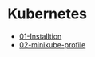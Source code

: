 # Kubernetes

- [01-Installtion](01-installation.md)
- [02-minikube-profile](02-minikube-profile.md)
